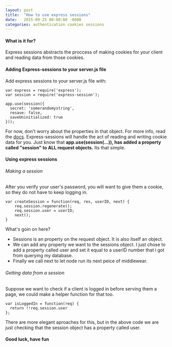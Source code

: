 ```yaml
---
layout: post
title:  "How to use express sessions"
date:   2015-09-25 00:00:00 -0800
categories: authentication cookies sessions
---
```


#### What is it for?
Express sessions abstracts the proccess of making cookies for your client and reading data from those cookies.

#### Adding Express-sessions to your server.js file
Add express sessions to your server.js file with:

    var express = require('express');
    var session = require('express-session');

    app.use(session({
      secret: 'somerandomystring',
      resave: false,
      saveUninitialized: true
    }));

For now, don't worry about the properties in that object. For more info, read the [docs](https://github.com/expressjs/session). Express-sessions will handle the act of reading and writing cookie data for you. Just know that **app.use(session(...)), has added a property called "session" to ALL request objects.** Its that simple. 

#### Using express sessions

###### Making a session

After you verify your user's password, you will want to give them a cookie, so they do not have to keep logging in.

    var createSession = function(req, res, userID, next) {
        req.session.regenerate();
        req.session.user = userID;    
        next();
    }

What's goin on here?
* Sessions is an property on the request object. It is also itself an object.
* We can add any property we want to the sessions object. I just chose to add a property called user and set it equal to a userID number that i got from querying my database.
* Finally we call next to let node run its next peice of middlewear.

###### Getting data from a session

Suppose we want to check if a client is logged in before serving them a page, we could make a helper function for that too.
    
    var isLoggedIn = function(req) {
      return !!req.session.user
    };

There are more elegant aproaches for this, but in the above code we are just checking that the session object has a property called user.

#### Good luck, have fun